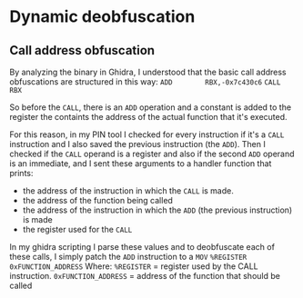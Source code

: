 # Dynamic deobfuscation
## Call address obfuscation
By analyzing the binary in Ghidra, I understood that the basic call address obfuscations are structured in this way:
`ADD        RBX,-0x7c430c6`
`CALL       RBX`

So before the `CALL`, there is an `ADD` operation and a constant is added to the register the containts the address of the actual function that it's executed.

For this reason, in my PIN tool I checked for every instruction if it's a `CALL` instruction  and I also saved the previous instruction (the `ADD`).
Then I checked if the `CALL` operand is a register and also if the second `ADD` operand is an immediate, and I sent these arguments to a handler function that prints:
- the address of the instruction in which the `CALL` is made.
- the address of the function being called
- the address of the instruction in which the `ADD` (the previous instruction) is made
- the register used for the `CALL`

In my ghidra scripting I parse these values and to deobfuscate each of these calls, I simply patch the `ADD` instruction to a `MOV` `%REGISTER 0xFUNCTION_ADDRESS`
Where:
`%REGISTER` = register used by the CALL instruction.
`0xFUNCTION_ADDRESS` = address of the function that should be called

